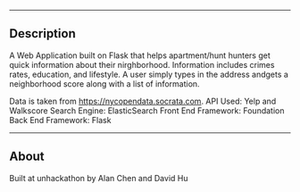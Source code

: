 -----------
Description
-----------

A Web Application built on Flask that helps apartment/hunt hunters get quick information about their nirghborhood. Information includes crimes rates, education, and lifestyle. A user simply types in the address andgets a neighborhood score along with a list of information.

Data is taken from https://nycopendata.socrata.com.
API Used: Yelp and Walkscore
Search Engine: ElasticSearch
Front End Framework: Foundation
Back End Framework: Flask

-----
About
-----

Built at unhackathon by Alan Chen and David Hu

